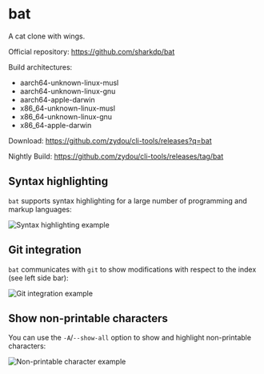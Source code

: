 # bat

A cat clone with wings.

Official repository: https://github.com/sharkdp/bat

Build architectures:

- aarch64-unknown-linux-musl
- aarch64-unknown-linux-gnu
- aarch64-apple-darwin
- x86_64-unknown-linux-musl
- x86_64-unknown-linux-gnu
- x86_64-apple-darwin

Download: https://github.com/zydou/cli-tools/releases?q=bat

Nightly Build: https://github.com/zydou/cli-tools/releases/tag/bat

## Syntax highlighting

`bat` supports syntax highlighting for a large number of programming and markup
languages:

![Syntax highlighting example](https://camo.githubusercontent.com/7b7c397acc5b91b4c4cf7756015185fe3c5f700f70d256a212de51294a0cf673/68747470733a2f2f696d6775722e636f6d2f724773646e44652e706e67)

## Git integration

`bat` communicates with `git` to show modifications with respect to the index
(see left side bar):

![Git integration example](https://camo.githubusercontent.com/c436c206f2c86605ab2f9fb632dd485afc05fccbf14af472770b0c59d876c9cc/68747470733a2f2f692e696d6775722e636f6d2f326c53573452452e706e67)

## Show non-printable characters

You can use the `-A`/`--show-all` option to show and highlight non-printable
characters:

![Non-printable character example](https://camo.githubusercontent.com/643244c46834769e0ea2802e15518c49e0c7cf10aa82d00c7c69a406f2aa161d/68747470733a2f2f692e696d6775722e636f6d2f576e64477039482e706e67)
